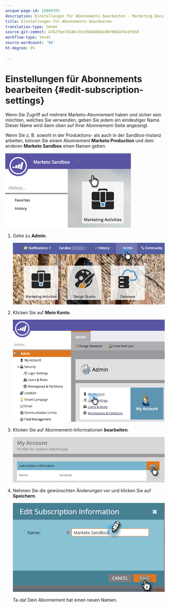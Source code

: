 ```yaml
---
unique-page-id: 10099785
description: Einstellungen für Abonnements bearbeiten - Marketing Docs - Produktdokumentation
title: Einstellungen für Abonnements bearbeiten
translation-type: tm+mt
source-git-commit: 47b2fee7d146c3dc558d4bbb10070683f4cdfd3d
workflow-type: tm+mt
source-wordcount: '94'
ht-degree: 0%

---
```



# Einstellungen für Abonnements bearbeiten {#edit-subscription-settings}

Wenn Sie Zugriff auf mehrere Marketo-Abonnement haben und sicher sein möchten, welches Sie verwenden, geben Sie jedem ein eindeutiger Name. Dieser Name wird dann oben auf Ihrer Abonnement-Seite angezeigt.

Wenn Sie z. B. sowohl in der Produktions- als auch in der Sandbox-Instanz arbeiten, können Sie einem Abonnement **Marketo Production** und dem anderen **Marketo Sandbox** einen Namen geben.

![](assets/image2016-4-8-14-3a34-3a28.png)

1. Gehe zu **Admin**.

   ![](assets/adminhand-1.png)

1. Klicken Sie auf **Mein Konto**.

   ![](assets/image2015-6-23-15-3a16-3a52.png)

1. Klicken Sie auf Abonnement-Informationen **bearbeiten**.

   ![](assets/image2016-5-24-10-3a34-3a32.png)

1. Nehmen Sie die gewünschten Änderungen vor und klicken Sie auf **Speichern**.

   ![](assets/image2016-5-24-10-3a40-3a6.png)

   Ta-da! Dein Abonnement hat einen neuen Namen.

